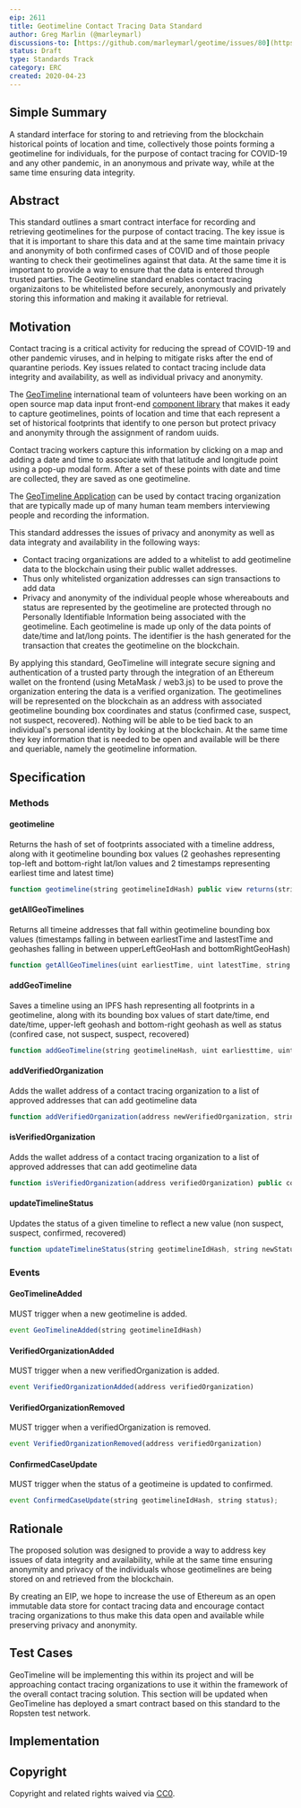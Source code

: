 ```yaml
---
eip: 2611
title: Geotimeline Contact Tracing Data Standard
author: Greg Marlin (@marleymarl)
discussions-to: [https://github.com/marleymarl/geotime/issues/80](https://github.com/marleymarl/geotime/issues/80)
status: Draft
type: Standards Track
category: ERC
created: 2020-04-23
---
```


<!--You can leave these HTML comments in your merged EIP and delete the visible duplicate text guides, they will not appear and may be helpful to refer to if you edit it again. This is the suggested template for new EIPs. Note that an EIP number will be assigned by an editor. When opening a pull request to submit your EIP, please use an abbreviated title in the filename, `eip-draft_title_abbrev.md`. The title should be 44 characters or less.-->

## Simple Summary
<!--"If you can't explain it simply, you don't understand it well enough." Provide a simplified and layman-accessible explanation of the EIP.-->
A standard interface for storing to and retrieving from the blockchain historical points of location and time, collectively those points forming a geotimeline for individuals, for the purpose of contact tracing for COVID-19 and any other pandemic, in an anonymous and private way, while at the same time ensuring data integrity. 

## Abstract
<!--A short (~200 word) description of the technical issue being addressed.-->
This standard outlines a smart contract interface for recording and retrieving geotimelines for the purpose of contact tracing. The key issue is that it is important to share this data and at the same time maintain privacy and anonymity of both confirmed cases of COVID and of those people wanting to check their geotimelines against that data. At the same time it is important to provide a way to ensure that the data is entered through trusted parties. The Geotimeline standard enables contact tracing organizaitons to be whitelisted before securely, anonymously and privately storing this information and making it available for retrieval. 

## Motivation
<!--The motivation is critical for EIPs that want to change the Ethereum protocol. It should clearly explain why the existing protocol specification is inadequate to address the problem that the EIP solves. EIP submissions without sufficient motivation may be rejected outright.-->
Contact tracing is a critical activity for reducing the spread of COVID-19 and other pandemic viruses, and in helping to mitigate risks after the end of quarantine periods. Key issues related to contact tracing include data integrity and availability, as well as individual privacy and anonymity. 

The [GeoTimeline](https://geotimeline.com) international team of volunteers have been working on an open source map data input front-end [component library](https://github.com/marleymarl/geotime) that makes it eady to capture geotimelines, points of location and time that each represent a set of historical footprints that identify to one person but protect privacy and anonymity through the assignment of random uuids. 

Contact tracing workers capture this information by clicking on a map and adding a date and time to associate with that latitude and longitude point using a pop-up modal form. After a set of these points with date and time are collected, they are saved as one geotimeline.

The [GeoTimeline Application](https://app.geotimeline.com) can be used by contact tracing organization that are typically made up of many human team members interviewing people and recording the information.

This standard addresses the issues of privacy and anonymity as well as data integraty and availability in the following ways: 

* Contact tracing organizations are added to a whitelist to add geotimeline data to the blockchain using their public wallet addresses.
* Thus only whitelisted organization addresses can sign transactions to add data
* Privacy and anonymity of the individual people whose whereabouts and status are represented by the geotimeline are protected through no Personally Identifiable Information being associated with the geotimeline. Each geotimeline is made up only of the data points of date/time and lat/long points. The identifier is the hash generated for the transaction that creates the geotimeline on the blockchain. 

By applying this standard, GeoTimeline will integrate secure signing and authentication of a trusted party through the integration of an Ethereum wallet on the frontend (using MetaMask / web3.js) to be used to prove the organization entering the data is a verified organization. The geotimelines will be represented on the blockchain as an address with associated geotimeline bounding box coordinates and status (confirmed case, suspect, not suspect, recovered). Nothing will be able to be tied back to an individual's personal identity by looking at the blockchain. At the same time they key information that is needed to be open and available will be there and queriable, namely the geotimeline information. 

## Specification
<!--The technical specification should describe the syntax and semantics of any new feature. The specification should be detailed enough to allow competing, interoperable implementations for any of the current Ethereum platforms (go-ethereum, parity, cpp-ethereum, ethereumj, ethereumjs, and [others](https://github.com/ethereum/wiki/wiki/Clients)).-->



### Methods
#### geotimeline

Returns the hash of set of footprints associated with a timeline address, along with it geotimeline bounding box values (2 geohashes representing top-left and bottom-right lat/lon values and 2 timestamps representing earliest time and latest time)


``` js
function geotimeline(string geotimelineIdHash) public view returns(string geotimelineHash, uint earliestTime, uint latestTime, string upperLeftGeoHash, string bottomRightGeoHash)
```

#### getAllGeoTimelines

Returns all timeine addresses that fall within geotimeline bounding box values (timestamps falling in between earliestTime and lastestTime and geohashes falling in between upperLeftGeoHash and bottomRightGeoHash)


``` js
function getAllGeoTimelines(uint earliestTime, uint latestTime, string upperLeftGeoHash, string bottomRightGeoHash) public view returns(string[], geotimelines)
```

#### addGeoTimeline

Saves a timeline using an IPFS hash representing all footprints in a geotimeline, along with its bounding box values of start date/time, end date/time, upper-left geohash and bottom-right geohash as well as status (confired case, not suspect, suspect, recovered)

``` js
function addGeoTimeline(string geotimelineHash, uint earliesttime, uint latesttime, string upperLeftGeoHash, string bottomRightGeoHash, string status) public onlyVerifiedOrganization(msg.sender) returns(string geotimelineIdHash)
```


#### addVerifiedOrganization

Adds the wallet address of a contact tracing organization to a list of approved addresses that can add geotimeline data

``` js
function addVerifiedOrganization(address newVerifiedOrganization, string _name) public onlyOwner returns(bool success)
```

#### isVerifiedOrganization

Adds the wallet address of a contact tracing organization to a list of approved addresses that can add geotimeline data

``` js
function isVerifiedOrganization(address verifiedOrganization) public constant returns(bool)
```


#### updateTimelineStatus

Updates the status of a given timeline to reflect a new value (non suspect, suspect, confirmed, recovered)

``` js
function updateTimelineStatus(string geotimelineIdHash, string newStatus) public returns(bool success)
```



### Events

#### GeoTimelineAdded

MUST trigger when a new geotimeline is added. 

``` js
event GeoTimelineAdded(string geotimelineIdHash)
```

#### VerifiedOrganizationAdded
 
MUST trigger when a new verifiedOrganization is added. 

``` js
event VerifiedOrganizationAdded(address verifiedOrganization)
```

#### VerifiedOrganizationRemoved

MUST trigger when a verifiedOrganization is removed. 

``` js
event VerifiedOrganizationRemoved(address verifiedOrganization)
```




#### ConfirmedCaseUpdate

MUST trigger when the status of a geotimeine is updated to confirmed.

``` js
event ConfirmedCaseUpdate(string geotimelineIdHash, string status);
```

## Rationale
<!--The rationale fleshes out the specification by describing what motivated the design and why particular design decisions were made. It should describe alternate designs that were considered and related work, e.g. how the feature is supported in other languages. The rationale may also provide evidence of consensus within the community, and should discuss important objections or concerns raised during discussion.-->
The proposed solution was designed to provide a way to address key issues of data integrity and availability, while at the same time ensuring anonymity and privacy of the individuals whose geotimelines are being stored on and retrieved from the blockchain. 

By creating an EIP, we hope to increase the use of Ethereum as an open immutable data store for contact tracing data and encourage contact tracing organizations to thus make this data open and available while preserving privacy and anonymity. 

## Test Cases
<!--Test cases for an implementation are mandatory for EIPs that are affecting consensus changes. Other EIPs can choose to include links to test cases if applicable.-->
GeoTimeline will be implementing this within its project and will be approaching contact tracing organizations to use it within the framework of the overall contact tracing solution. This section will be updated when GeoTimeline has deployed a smart contract based on this standard to the Ropsten test network. 


## Implementation
<!--The implementations must be completed before any EIP is given status "Final", but it need not be completed before the EIP is accepted. While there is merit to the approach of reaching consensus on the specification and rationale before writing code, the principle of "rough consensus and running code" is still useful when it comes to resolving many discussions of API details.-->

## Copyright
Copyright and related rights waived via [CC0](https://creativecommons.org/publicdomain/zero/1.0/).
